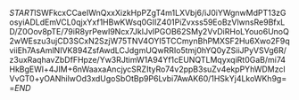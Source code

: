 $START$lSWFkcxCCaeIWnQxxXizkHpPZgT4m1LXVbj6/iJ0iYWgnwMdPT13zGosyiADLdEmVCL0qjxYxf1HBwKWsq0GIIZ401PiZvxss59EoBzVlwnsRe9BfxLD/Z0Oov8pTE/79iR8yrPewI9Ncx7JklJvIPGOB62SMy2VvDiRHoLYouo6UnoQ2wWEszu3ujCD3SCxN2SzjW75TNV4OYI5TCCmynBhPMXSF2Hu6Xwo2F9qviiEh7AsAmlNIVK894ZsfAwdLCJdgmUQwRRIo5tmj0hYQ0yZSiiJPyVSVg6R/z3uxRaqhavZbDfFHpze/Yw3RJtimW1A94Yf1cEUNQTLMqyxqiRt0GaB/mi74HkBgEWl+4JIM+6nWaaxaAncjycSRZItyRo74v2ppB3suZv4ekpPYhWDMzclVvGT0+yOANhilwOd3xdUgoSbOtBp9P6Lvbi7AwAK60/1HSkYj4LkoWKh9g==$END$